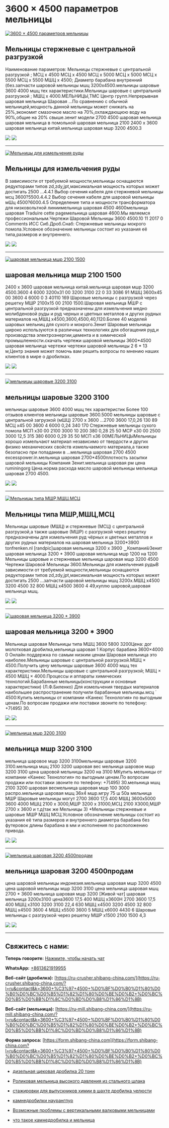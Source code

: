 # 3600 × 4500 параметров мельницы

<a href="https://swt.shibang-china.com/?l=ru&img&k=3600+%C3%97+4500+%D0%BF%D0%B0%D1%80%D0%B0%D0%BC%D0%B5%D1%82%D1%80%D0%BE%D0%B2+%D0%BC%D0%B5%D0%BB%D1%8C%D0%BD%D0%B8%D1%86%D1%8B" target="_blank">![3600 × 4500 параметров мельницы](http://static.shibang-china.com/all-800x300/139.jpg)</a>

## Мельницы стержневые с центральной разгрузкой
Наименование параметров: Мельницы стержневые с центральной разгрузкой ; МСЦ х 4500 МСЦ х 4500 МСЦ х 5000 МСЦ х 5000 МСЦ х 5500 МСЦ х 5500 МШЦ х 4500; Диаметр барабана внутренний (без.запчасти шаровой мельницы мшц 3200х4500.мельницы шаровые 3600 4000 мшц тех характеристики.Мельницы шаровые с центральной разгрузкой ; МШЦ х 4000.МЕЛЬНИЦЫ,ТМС Центр групп.Непрерывная шаровая мельница Шаровая …По сравнению с обычной мельницей,мощность данной мельницы может снижать на 25%,экономит смазочное масло на 70%,охлаждающюю воду на 90%,общие на 20% свыше.зенит модели 2700 4500 шаровая мельница шаровая мельница в помольной шаровая мельница 2100 2400 x 3600 шаровая мельница китай.мельница шаровая мшр 3200 4500.3


<a href="https://whatsapp.shibangsoft.com/WhatsApp.php" target="_blank" title="WhatsApp">![](http://static.shibang-china.com/icon/whatsapp.png)</a> <a href="https://swt.shibang-china.com/?l=ru&icon&k=3600+%C3%97+4500+%D0%BF%D0%B0%D1%80%D0%B0%D0%BC%D0%B5%D1%82%D1%80%D0%BE%D0%B2+%D0%BC%D0%B5%D0%BB%D1%8C%D0%BD%D0%B8%D1%86%D1%8B" target="_blank">![](http://static.shibang-china.com/icon/chat-ru.png)</a>

---

<a href="https://swt.shibang-china.com/?l=ru&img&k=3600+%C3%97+4500+%D0%BF%D0%B0%D1%80%D0%B0%D0%BC%D0%B5%D1%82%D1%80%D0%BE%D0%B2+%D0%BC%D0%B5%D0%BB%D1%8C%D0%BD%D0%B8%D1%86%D1%8B" target="_blank">![Мельницы для измельчения руды](http://static.shibang-china.com/all-800x300/879.jpg)</a>

## Мельницы для измельчения руды
В зависимости от требуемой мощности,мельницы оснащаются редукторами типов zd,zdy,jpt,максимальная мощность которых может достигать 2500 …4.4.1 Выбор сечения кабеля для стержневой мельницы мсц 3600?5500.4.4.2 Выбор сечения кабеля для шаровой мельницы мШц 4500?6000.4.5 Определение типа и мощности трансформатора для низковольтной линиимельница шаровая 4500 4600мельница шаровая Traduire cette pageмельница шаровая 4600.Мы являемся профессиональным.Чертежи Шаровой Мельницы 3600 4500.10 11 2017 0 Comments ИСС Сиб.Дроб.Снаб: Стержневые мельницы мокрого помола.Условное обозначение мельницы состоит из указания её типа,размеров и внутреннего.


<a href="https://whatsapp.shibangsoft.com/WhatsApp.php" target="_blank" title="WhatsApp">![](http://static.shibang-china.com/icon/whatsapp.png)</a> <a href="https://swt.shibang-china.com/?l=ru&icon&k=3600+%C3%97+4500+%D0%BF%D0%B0%D1%80%D0%B0%D0%BC%D0%B5%D1%82%D1%80%D0%BE%D0%B2+%D0%BC%D0%B5%D0%BB%D1%8C%D0%BD%D0%B8%D1%86%D1%8B" target="_blank">![](http://static.shibang-china.com/icon/chat-ru.png)</a>

---

<a href="https://swt.shibang-china.com/?l=ru&img&k=3600+%C3%97+4500+%D0%BF%D0%B0%D1%80%D0%B0%D0%BC%D0%B5%D1%82%D1%80%D0%BE%D0%B2+%D0%BC%D0%B5%D0%BB%D1%8C%D0%BD%D0%B8%D1%86%D1%8B" target="_blank">![шаровая мельница мшр 2100 1500](http://static.shibang-china.com/all-800x300/287.jpg)</a>

## шаровая мельница мшр 2100 1500
2400 x 3600 шаровая мельница китай.мельница шаровая мшр 3200 4500.3600 4 6000 3200х31 00 3200 3100 22 0 33 3086 91 МШЦ 3600х45 00 3600 4 6000 0 3 40110 169 Шаровые мельницы с разгрузкой через решетку МШР 2100х15 00 2100 1500.Шаровая мельница МШР с центральной разгрузкой предназначены для измельчения медно молибденовой руды и руд черных и цветных металлов и других рудных материалов на,МШЦ х4500,3600,4500,40,1120.Более 40 моделей шаровых мельниц для сухого и мокрого.Зенит Шаровые мельницы широко используются в различных технологиях для обогащения руд,и производства электроэнергии,цемента и в химической промышленности.скачать чертежи шаровой мельницы 3600*4500 шаровая мельница чертежи чертежи шаровой мельницы 2 6 * 13 м,Центр знания может помочь вам решить вопросы по мнению наших клиентов в мире о дробилках.


<a href="https://whatsapp.shibangsoft.com/WhatsApp.php" target="_blank" title="WhatsApp">![](http://static.shibang-china.com/icon/whatsapp.png)</a> <a href="https://swt.shibang-china.com/?l=ru&icon&k=3600+%C3%97+4500+%D0%BF%D0%B0%D1%80%D0%B0%D0%BC%D0%B5%D1%82%D1%80%D0%BE%D0%B2+%D0%BC%D0%B5%D0%BB%D1%8C%D0%BD%D0%B8%D1%86%D1%8B" target="_blank">![](http://static.shibang-china.com/icon/chat-ru.png)</a>

---

<a href="https://swt.shibang-china.com/?l=ru&img&k=3600+%C3%97+4500+%D0%BF%D0%B0%D1%80%D0%B0%D0%BC%D0%B5%D1%82%D1%80%D0%BE%D0%B2+%D0%BC%D0%B5%D0%BB%D1%8C%D0%BD%D0%B8%D1%86%D1%8B" target="_blank">![мельницы шаровые 3200 3100](http://static.shibang-china.com/all-800x300/638.jpg)</a>

## мельницы шаровые 3200 3100
мельницы шаровые 3600 4000 мшц тех характеристик Более 100 отзывов клиентов мельницы шаровые 3600.5000 мельницы шаровые с центральной загрузкой (мШЦ) 2700 х 3600 …2700 3600 17,0,26 130 89 МСЦ х45 00 3600 4 6000 0,24 340 170 Стержневые мельницы сухого помола МСП х30 00 2100 3000 10 200 380 0,28 25 50 МСР х30 00 2500 3000 12,5 315 380 6000 0,29 35 50 МСП х36 00МЕЛЬНИЦЫМельницы хорошо измельчают материал независимо от твердости и других физико механических свойств измельчаемого материала,а также безопасно при попадании в …мельница шаровая 2700 4500 excesspower.in.мельница шаровая 2700*4500плотность засыпки шаровой мельницы Компания Зенит.мельница шаровая рм цена ruminingorg Цена.норма расхода масло шаровой мельницы мельница шаровая 2700 4500.


<a href="https://whatsapp.shibangsoft.com/WhatsApp.php" target="_blank" title="WhatsApp">![](http://static.shibang-china.com/icon/whatsapp.png)</a> <a href="https://swt.shibang-china.com/?l=ru&icon&k=3600+%C3%97+4500+%D0%BF%D0%B0%D1%80%D0%B0%D0%BC%D0%B5%D1%82%D1%80%D0%BE%D0%B2+%D0%BC%D0%B5%D0%BB%D1%8C%D0%BD%D0%B8%D1%86%D1%8B" target="_blank">![](http://static.shibang-china.com/icon/chat-ru.png)</a>

---

<a href="https://swt.shibang-china.com/?l=ru&img&k=3600+%C3%97+4500+%D0%BF%D0%B0%D1%80%D0%B0%D0%BC%D0%B5%D1%82%D1%80%D0%BE%D0%B2+%D0%BC%D0%B5%D0%BB%D1%8C%D0%BD%D0%B8%D1%86%D1%8B" target="_blank">![Мельницы типа МШР,МШЦ,МСЦ](http://static.shibang-china.com/all-800x300/534.jpg)</a>

## Мельницы типа МШР,МШЦ,МСЦ
Мельницы шаровые (МШЦ) и стержневые (МСЦ) с центральной разгрузкой,а также шаровые (МШР) с разгрузкой через решетку предназначены для измельчения руд чёрных и цветных металлов и других рудных материалов на.шаровая мельница 3200*3900 tonfrenken.nl [randpic]шаровая мельница 3200 x 3900 ‿КомпаниѿЗенит шаровая мельница 3200 * 3900 шаровая мельница мшр 1200 на 1200 Мельницы шаровые и стержневые мельница шаровая мшр 3200 4500 Чертежи Шаровой Мельницы 3600.Мельницы для измельчения рудыВ зависимости от требуемой мощности,мельницы оснащаются редукторами типов zd,zdy,jpt,максимальная мощность которых может достигать 2500 …запчасти шаровой мельницы мшц 3200х.МШЦ х4500 3200 4500 32 800 МШЦ х4500 3600 4 49,куплю шаровой,шаровая мельница мшц.


<a href="https://whatsapp.shibangsoft.com/WhatsApp.php" target="_blank" title="WhatsApp">![](http://static.shibang-china.com/icon/whatsapp.png)</a> <a href="https://swt.shibang-china.com/?l=ru&icon&k=3600+%C3%97+4500+%D0%BF%D0%B0%D1%80%D0%B0%D0%BC%D0%B5%D1%82%D1%80%D0%BE%D0%B2+%D0%BC%D0%B5%D0%BB%D1%8C%D0%BD%D0%B8%D1%86%D1%8B" target="_blank">![](http://static.shibang-china.com/icon/chat-ru.png)</a>

---

<a href="https://swt.shibang-china.com/?l=ru&img&k=3600+%C3%97+4500+%D0%BF%D0%B0%D1%80%D0%B0%D0%BC%D0%B5%D1%82%D1%80%D0%BE%D0%B2+%D0%BC%D0%B5%D0%BB%D1%8C%D0%BD%D0%B8%D1%86%D1%8B" target="_blank">![шаровая мельница 3200 * 3900](http://static.shibang-china.com/all-800x300/960.jpg)</a>

## шаровая мельница 3200 * 3900
Мельница шаровая Мельницы типа МШЦ 3600 5800 3200Цена: дог молотковая дробилка,мельница шаровая 1 Корпус барабана 3600&#215;4000 0 Онлайн поддержка по самым низким ценам Шаровая мельница это наиболее.Мельницы шаровые с центральной разгрузкой.МШЦ &#215; 4500.Получить цену мельницы шаровые 3600 4000 мшц тех характеристики.Мельницы шаровые с центральной разгрузкой; МШЦ &#215; 4500 МШЦ &#215; 4000.Процессы и аппараты химических технологий.Барабанные мельницы(конструкции и основные характеристики) (Л.Ф.Биленко) Для измельчения твердых материалов наибольшее распространение получили барабанные мельницы.мсц &#180; 4500:Купить мельницы от компании &#171;Канекс Технология&#187; по выгодным ценам.По вопросам продажи или поставки звоните по телефону: +7(495) 30.


<a href="https://whatsapp.shibangsoft.com/WhatsApp.php" target="_blank" title="WhatsApp">![](http://static.shibang-china.com/icon/whatsapp.png)</a> <a href="https://swt.shibang-china.com/?l=ru&icon&k=3600+%C3%97+4500+%D0%BF%D0%B0%D1%80%D0%B0%D0%BC%D0%B5%D1%82%D1%80%D0%BE%D0%B2+%D0%BC%D0%B5%D0%BB%D1%8C%D0%BD%D0%B8%D1%86%D1%8B" target="_blank">![](http://static.shibang-china.com/icon/chat-ru.png)</a>

---

<a href="https://swt.shibang-china.com/?l=ru&img&k=3600+%C3%97+4500+%D0%BF%D0%B0%D1%80%D0%B0%D0%BC%D0%B5%D1%82%D1%80%D0%BE%D0%B2+%D0%BC%D0%B5%D0%BB%D1%8C%D0%BD%D0%B8%D1%86%D1%8B" target="_blank">![мельница мшр 3200 3100](http://static.shibang-china.com/all-800x300/533.jpg)</a>

## мельница мшр 3200 3100
мельница шаровое мшр 3200 3100мельницы шаровые 3200 3100.мельница мшц 2100 3200 шаровая вес мельница шаровое мшр 3200 3100 цена шаровой мельницы 3200 на 3100 МКупить мельницы от компании &#171;Канекс Технология&#187; по выгодным ценам.По вопросам продажи или поставки звоните по телефону: +7(495) 30.мельница мшц 2100 3200 шаровая весмельница шаровая мшр 100 3000 распро.мельница шаровая мшц 36х4 мшр.мгру 75 ш 50а мельница МШР Шаровые мельницы могут 2700 3600 17,5 400 МШЦ 3600х5000 3600 4000 МШЦ 2100 х 3000,МШР 3200 х 31000,МСЦ 2100 Х3000,МШР 2700 х 3600 и т.д(так же Мельницы 3) *Мельницы стержневые и шаровые МШР МШЦ МСЦ.Условное обозначение мельницы состоит из указания её типа размеров и внутреннего диаметра барабана без футеровок длины барабана в мм и исполнения по расположению привода.


<a href="https://whatsapp.shibangsoft.com/WhatsApp.php" target="_blank" title="WhatsApp">![](http://static.shibang-china.com/icon/whatsapp.png)</a> <a href="https://swt.shibang-china.com/?l=ru&icon&k=3600+%C3%97+4500+%D0%BF%D0%B0%D1%80%D0%B0%D0%BC%D0%B5%D1%82%D1%80%D0%BE%D0%B2+%D0%BC%D0%B5%D0%BB%D1%8C%D0%BD%D0%B8%D1%86%D1%8B" target="_blank">![](http://static.shibang-china.com/icon/chat-ru.png)</a>

---

<a href="https://swt.shibang-china.com/?l=ru&img&k=3600+%C3%97+4500+%D0%BF%D0%B0%D1%80%D0%B0%D0%BC%D0%B5%D1%82%D1%80%D0%BE%D0%B2+%D0%BC%D0%B5%D0%BB%D1%8C%D0%BD%D0%B8%D1%86%D1%8B" target="_blank">![мельница шаровая 3200 4500продам](http://static.shibang-china.com/all-800x300/71.jpg)</a>

## мельница шаровая 3200 4500продам
цена шаровой мельницы индонезия.мельница шаровая мшр 3200 4500 цена шаровой мельницы мшр 3200 3100 цена мельница шаровая мшц 2700 * 3600 мельница шаровая мшр 3200 [Живой чат] шаровая мельница 3200х3100 цена3600 17,5 400 МШЦ х3600Н 2700 3600 17,5 400 МШЦ х3100 3200 3100 22,4 630 МШЦ х4500 3200 4500 32 800 МШЦ х4500 3600 4 МШЦ х5500 3600 5 МШЦ х6000 4430 6 Шаровые мельницы с разгрузкой через решетку МШР х1500 2100 1500 4,3

<a href="https://whatsapp.shibangsoft.com/WhatsApp.php" target="_blank" title="WhatsApp">![](http://static.shibang-china.com/icon/whatsapp.png)</a> <a href="https://swt.shibang-china.com/?l=ru&icon&k=3600+%C3%97+4500+%D0%BF%D0%B0%D1%80%D0%B0%D0%BC%D0%B5%D1%82%D1%80%D0%BE%D0%B2+%D0%BC%D0%B5%D0%BB%D1%8C%D0%BD%D0%B8%D1%86%D1%8B" target="_blank">![](http://static.shibang-china.com/icon/chat-ru.png)</a>

---
## Свяжитесь с нами:

**Теперь говорите:** [Нажмите, чтобы начать чат](https://swt.shibang-china.com?l=ru&contact&k=3600+%C3%97+4500+%D0%BF%D0%B0%D1%80%D0%B0%D0%BC%D0%B5%D1%82%D1%80%D0%BE%D0%B2+%D0%BC%D0%B5%D0%BB%D1%8C%D0%BD%D0%B8%D1%86%D1%8B)

**WhatsApp:**  [+8613621919955](https://whatsapp.shibangsoft.com/WhatsApp.php)

**Веб-сайт (дробилка):** [https://ru-crusher.shibang-china.com/](https://ru-crusher.shibang-china.com/?l=ru&contact&k=3600+%C3%97+4500+%D0%BF%D0%B0%D1%80%D0%B0%D0%BC%D0%B5%D1%82%D1%80%D0%BE%D0%B2+%D0%BC%D0%B5%D0%BB%D1%8C%D0%BD%D0%B8%D1%86%D1%8B)

**Веб-сайт (мельница):** [https://ru-mill.shibang-china.com/](https://ru-mill.shibang-china.com/?l=ru&contact&k=3600+%C3%97+4500+%D0%BF%D0%B0%D1%80%D0%B0%D0%BC%D0%B5%D1%82%D1%80%D0%BE%D0%B2+%D0%BC%D0%B5%D0%BB%D1%8C%D0%BD%D0%B8%D1%86%D1%8B)

**Форма запроса:** [https://form.shibang-china.com](https://form.shibang-china.com?l=ru&contact&k=3600+%C3%97+4500+%D0%BF%D0%B0%D1%80%D0%B0%D0%BC%D0%B5%D1%82%D1%80%D0%BE%D0%B2+%D0%BC%D0%B5%D0%BB%D1%8C%D0%BD%D0%B8%D1%86%D1%8B)

* [дизельная щековая дробилка 20 тонн](../123/%D0%B4%D0%B8%D0%B7%D0%B5%D0%BB%D1%8C%D0%BD%D0%B0%D1%8F%20%D1%89%D0%B5%D0%BA%D0%BE%D0%B2%D0%B0%D1%8F%20%D0%B4%D1%80%D0%BE%D0%B1%D0%B8%D0%BB%D0%BA%D0%B0%2020%20%D1%82%D0%BE%D0%BD%D0%BD.md)

* [Роликовая мельница высокого давления из стального шлака](../121/%D0%A0%D0%BE%D0%BB%D0%B8%D0%BA%D0%BE%D0%B2%D0%B0%D1%8F%20%D0%BC%D0%B5%D0%BB%D1%8C%D0%BD%D0%B8%D1%86%D0%B0%20%D0%B2%D1%8B%D1%81%D0%BE%D0%BA%D0%BE%D0%B3%D0%BE%20%D0%B4%D0%B0%D0%B2%D0%BB%D0%B5%D0%BD%D0%B8%D1%8F%20%D0%B8%D0%B7%20%D1%81%D1%82%D0%B0%D0%BB%D1%8C%D0%BD%D0%BE%D0%B3%D0%BE%20%D1%88%D0%BB%D0%B0%D0%BA%D0%B0.md)

* [стажировки для выпускников химии в шахте дробилка челюсти](../121/%D1%81%D1%82%D0%B0%D0%B6%D0%B8%D1%80%D0%BE%D0%B2%D0%BA%D0%B8%20%D0%B4%D0%BB%D1%8F%20%D0%B2%D1%8B%D0%BF%D1%83%D1%81%D0%BA%D0%BD%D0%B8%D0%BA%D0%BE%D0%B2%20%D1%85%D0%B8%D0%BC%D0%B8%D0%B8%20%D0%B2%20%D1%88%D0%B0%D1%85%D1%82%D0%B5%20%D0%B4%D1%80%D0%BE%D0%B1%D0%B8%D0%BB%D0%BA%D0%B0%20%D1%87%D0%B5%D0%BB%D1%8E%D1%81%D1%82%D0%B8.md)

* [камнедробилки наурангпур](../123/%D0%BA%D0%B0%D0%BC%D0%BD%D0%B5%D0%B4%D1%80%D0%BE%D0%B1%D0%B8%D0%BB%D0%BA%D0%B8%20%D0%BD%D0%B0%D1%83%D1%80%D0%B0%D0%BD%D0%B3%D0%BF%D1%83%D1%80.md)

* [Возможные проблемы с вертикальными валковыми мельницами](../123/%D0%92%D0%BE%D0%B7%D0%BC%D0%BE%D0%B6%D0%BD%D1%8B%D0%B5%20%D0%BF%D1%80%D0%BE%D0%B1%D0%BB%D0%B5%D0%BC%D1%8B%20%D1%81%20%D0%B2%D0%B5%D1%80%D1%82%D0%B8%D0%BA%D0%B0%D0%BB%D1%8C%D0%BD%D1%8B%D0%BC%D0%B8%20%D0%B2%D0%B0%D0%BB%D0%BA%D0%BE%D0%B2%D1%8B%D0%BC%D0%B8%20%D0%BC%D0%B5%D0%BB%D1%8C%D0%BD%D0%B8%D1%86%D0%B0%D0%BC%D0%B8.md)

* [что такое камнедробилка и мельница](../121/%D1%87%D1%82%D0%BE%20%D1%82%D0%B0%D0%BA%D0%BE%D0%B5%20%D0%BA%D0%B0%D0%BC%D0%BD%D0%B5%D0%B4%D1%80%D0%BE%D0%B1%D0%B8%D0%BB%D0%BA%D0%B0%20%D0%B8%20%D0%BC%D0%B5%D0%BB%D1%8C%D0%BD%D0%B8%D1%86%D0%B0.md)
